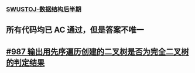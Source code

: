 ### [SWUSTOJ-数据结构后半期](https://gitee.com/WaringHu/SWUSTOJ-DataStructure-2)

## 所有代码均已 **AC** 通过，但是答案不唯一
## [#987 输出用先序遍历创建的二叉树是否为完全二叉树的判定结果](https://gitee.com/WaringHu/SWUSTOJ-DataStructure-2/tree/master/Codes/%23987%20%E8%BE%93%E5%87%BA%E7%94%A8%E5%85%88%E5%BA%8F%E9%81%8D%E5%8E%86%E5%88%9B%E5%BB%BA%E7%9A%84%E4%BA%8C%E5%8F%89%E6%A0%91%E6%98%AF%E5%90%A6%E4%B8%BA%E5%AE%8C%E5%85%A8%E4%BA%8C%E5%8F%89%E6%A0%91%E7%9A%84%E5%88%A4%E5%AE%9A%E7%BB%93%E6%9E%9C)

